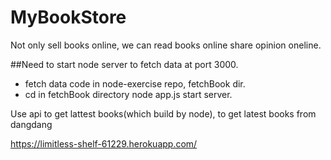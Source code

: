 # MyBookStore
Not only sell books online, we can read books online share opinion oneline.


##Need to start node server to fetch data at port 3000.
- fetch data code in node-exercise repo, fetchBook dir.
- cd in fetchBook directory node app.js start server.


Use api to get lattest books(which build by node), to get latest books from dangdang

https://limitless-shelf-61229.herokuapp.com/
